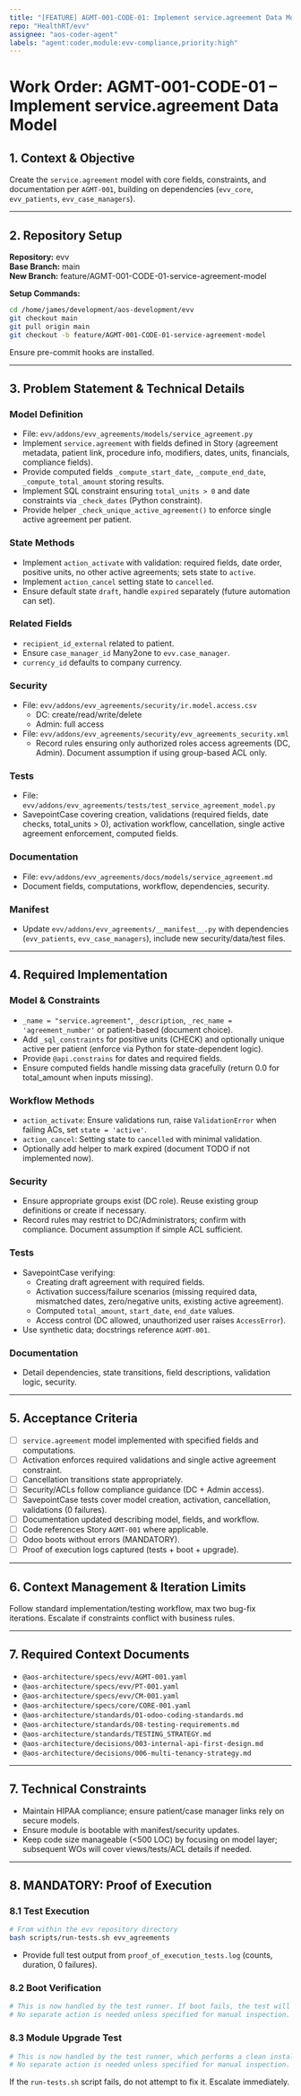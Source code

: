 ```yaml
---
title: "[FEATURE] AGMT-001-CODE-01: Implement service.agreement Data Model"
repo: "HealthRT/evv"
assignee: "aos-coder-agent"
labels: "agent:coder,module:evv-compliance,priority:high"
---
```

# Work Order: AGMT-001-CODE-01 – Implement service.agreement Data Model

## 1. Context & Objective

Create the `service.agreement` model with core fields, constraints, and documentation per `AGMT-001`, building on dependencies (`evv_core`, `evv_patients`, `evv_case_managers`).

---

## 2. Repository Setup

**Repository:** evv  
**Base Branch:** main  
**New Branch:** feature/AGMT-001-CODE-01-service-agreement-model

**Setup Commands:**
```bash
cd /home/james/development/aos-development/evv
git checkout main
git pull origin main
git checkout -b feature/AGMT-001-CODE-01-service-agreement-model
```

Ensure pre-commit hooks are installed.

---

## 3. Problem Statement & Technical Details

### Model Definition
- File: `evv/addons/evv_agreements/models/service_agreement.py`
- Implement `service.agreement` with fields defined in Story (agreement metadata, patient link, procedure info, modifiers, dates, units, financials, compliance fields).
- Provide computed fields `_compute_start_date`, `_compute_end_date`, `_compute_total_amount` storing results.
- Implement SQL constraint ensuring `total_units > 0` and date constraints via `_check_dates` (Python constraint).
- Provide helper `_check_unique_active_agreement()` to enforce single active agreement per patient.

### State Methods
- Implement `action_activate` with validation: required fields, date order, positive units, no other active agreements; sets state to `active`.
- Implement `action_cancel` setting state to `cancelled`.
- Ensure default state `draft`, handle `expired` separately (future automation can set).

### Related Fields
- `recipient_id_external` related to patient.
- Ensure `case_manager_id` Many2one to `evv.case_manager`.
- `currency_id` defaults to company currency.

### Security
- File: `evv/addons/evv_agreements/security/ir.model.access.csv`
  - DC: create/read/write/delete
  - Admin: full access
- File: `evv/addons/evv_agreements/security/evv_agreements_security.xml`
  - Record rules ensuring only authorized roles access agreements (DC, Admin). Document assumption if using group-based ACL only.

### Tests
- File: `evv/addons/evv_agreements/tests/test_service_agreement_model.py`
- SavepointCase covering creation, validations (required fields, date checks, total_units > 0), activation workflow, cancellation, single active agreement enforcement, computed fields.

### Documentation
- File: `evv/addons/evv_agreements/docs/models/service_agreement.md`
- Document fields, computations, workflow, dependencies, security.

### Manifest
- Update `evv/addons/evv_agreements/__manifest__.py` with dependencies (`evv_patients`, `evv_case_managers`), include new security/data/test files.

---

## 4. Required Implementation

### Model & Constraints
- `_name = "service.agreement"`, `_description`, `_rec_name = 'agreement_number'` or patient-based (document choice).
- Add `_sql_constraints` for positive units (CHECK) and optionally unique active per patient (enforce via Python for state-dependent logic).
- Provide `@api.constrains` for dates and required fields.
- Ensure computed fields handle missing data gracefully (return 0.0 for total_amount when inputs missing).

### Workflow Methods
- `action_activate`: Ensure validations run, raise `ValidationError` when failing ACs, set `state = 'active'`.
- `action_cancel`: Setting state to `cancelled` with minimal validation.
- Optionally add helper to mark expired (document TODO if not implemented now).

### Security
- Ensure appropriate groups exist (DC role). Reuse existing group definitions or create if necessary.
- Record rules may restrict to DC/Administrators; confirm with compliance. Document assumption if simple ACL sufficient.

### Tests
- SavepointCase verifying:
  - Creating draft agreement with required fields.
  - Activation success/failure scenarios (missing required data, mismatched dates, zero/negative units, existing active agreement).
  - Computed `total_amount`, `start_date`, `end_date` values.
  - Access control (DC allowed, unauthorized user raises `AccessError`).
- Use synthetic data; docstrings reference `AGMT-001`.

### Documentation
- Detail dependencies, state transitions, field descriptions, validation logic, security.

---

## 5. Acceptance Criteria

- [ ] `service.agreement` model implemented with specified fields and computations.
- [ ] Activation enforces required validations and single active agreement constraint.
- [ ] Cancellation transitions state appropriately.
- [ ] Security/ACLs follow compliance guidance (DC + Admin access).
- [ ] SavepointCase tests cover model creation, activation, cancellation, validations (0 failures).
- [ ] Documentation updated describing model, fields, and workflow.
- [ ] Code references Story `AGMT-001` where applicable.
- [ ] Odoo boots without errors (MANDATORY).
- [ ] Proof of execution logs captured (tests + boot + upgrade).

---

## 6. Context Management & Iteration Limits

Follow standard implementation/testing workflow, max two bug-fix iterations. Escalate if constraints conflict with business rules.

---

## 7. Required Context Documents

- `@aos-architecture/specs/evv/AGMT-001.yaml`
- `@aos-architecture/specs/evv/PT-001.yaml`
- `@aos-architecture/specs/evv/CM-001.yaml`
- `@aos-architecture/specs/core/CORE-001.yaml`
- `@aos-architecture/standards/01-odoo-coding-standards.md`
- `@aos-architecture/standards/08-testing-requirements.md`
- `@aos-architecture/standards/TESTING_STRATEGY.md`
- `@aos-architecture/decisions/003-internal-api-first-design.md`
- `@aos-architecture/decisions/006-multi-tenancy-strategy.md`

---

## 7. Technical Constraints

- Maintain HIPAA compliance; ensure patient/case manager links rely on secure models.
- Ensure module is bootable with manifest/security updates.
- Keep code size manageable (<500 LOC) by focusing on model layer; subsequent WOs will cover views/tests/ACL details if needed.

---

## 8. MANDATORY: Proof of Execution

### 8.1 Test Execution
```bash
# From within the evv repository directory
bash scripts/run-tests.sh evv_agreements
```
- Provide full test output from `proof_of_execution_tests.log` (counts, duration, 0 failures).

### 8.2 Boot Verification
```bash
# This is now handled by the test runner. If boot fails, the test will fail.
# No separate action is needed unless specified for manual inspection.
```

### 8.3 Module Upgrade Test
```bash
# This is now handled by the test runner, which performs a clean install.
# No separate action is needed unless specified for manual inspection.
```

If the `run-tests.sh` script fails, do not attempt to fix it. Escalate immediately.


